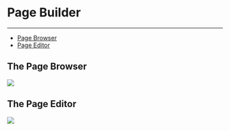 # Page Builder

---

- [Page Browser](#page-browser)
- [Page Editor](#page-editor)

<a id="page-browser"></a>
## The Page Browser
<img src="/images/docs/content-browser.png" class="raised" />

<a id="page-editor"></a>
## The Page Editor
<img src="/images/docs/page-editor.png" class="raised" />